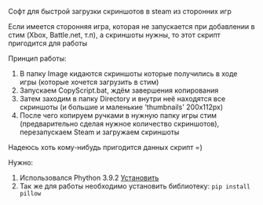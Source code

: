 Софт для быстрой загрузки скриншотов в steam из сторонних игр

Если имеется сторонняя игра, которая не запускается при добавлении в стим (Xbox, Battle.net, т.п), а скриншоты нужны, то этот скрипт пригодится для работы

Принцип работы: 
1) В папку Image кидаются скриншоты которые получились в ходе игры (которые хочется загрузить в стим)
2) Запускаем CopyScript.bat, ждём завершения копирования
3) Затем заходим в папку Directory и внутри неё находятся все скриншоты (и большие и маленькие 'thumbnails' 200x112px)
4) После чего копируем ручками в нужную папку игры стим (предварительно сделая нужное количество скриншотов), перезапускаем Steam и загружаем скриншоты

Надеюсь хоть кому-нибудь пригодится данных скрипт =)

Нужно:
1) Использовался Phython 3.9.2 <a  href="https://www.python.org/ftp/python/3.9.2/python-3.9.2-amd64.exe"> Установить </a>
2) Так же для работы необходимо установить библиотеку: ```pip install pillow```
